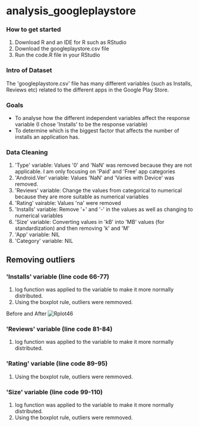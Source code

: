 # analysis_googleplaystore

### How to get started 
1. Download R and an IDE for R such as RStudio 
2. Download the googleplaystore.csv file 
3. Run the code.R file in your RStudio 

### Intro of Dataset
The 'googleplaystore.csv' file has many different variables (such as Installs, Reviews etc) related to the different apps in the Google Play Store.

### Goals 
* To analyse how the different independent variables affect the response variable (I chose 'Installs' to be the response variable)
* To determine which is the biggest factor that affects the number of installs an application has. 

### Data Cleaning 
1. 'Type' variable: Values '0' and 'NaN' was removed because they are not applicable. I am only focusing on 'Paid' and 'Free' app categories
2. 'Android.Ver' variable: Values 'NaN' and 'Varies with Device' was removed. 
3. 'Reviews' variable: Change the values from categorical to numerical because they are more suitable as numerical variables
4. 'Rating' vairable: Values 'na' were removed 
5. 'Installs' variable: Remove '+' and '-' in the values as well as changing to numerical variables 
6. 'Size' variable: Converting values in 'kB' into 'MB' values (for standardization) and then removing 'k' and 'M' 
7. 'App' variable: NIL 
8. 'Category' variable: NIL 

## Removing outliers 

### 'Installs' variable (line code 66-77)
1. log function was applied to the variable to make it more normally distributed. 
2. Using the boxplot rule, outliers were remmoved. 

Before and After
![Rplot46](https://user-images.githubusercontent.com/81233513/114515006-79e02380-9c6e-11eb-8b59-84dfca9d366b.png)


### 'Reviews' variable (line code 81-84) 
1. log function was applied to the variable to make it more normally distributed. 

### 'Rating' variable (line code 89-95)
1. Using the boxplot rule, outliers were remmoved. 

### 'Size' variable (line code 99-110) 
1. log function was applied to the variable to make it more normally distributed. 
2. Using the boxplot rule, outliers were remmoved. 

